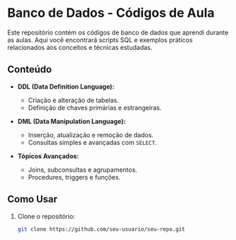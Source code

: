 # Banco de Dados - Códigos de Aula

Este repositório contém os códigos de banco de dados que aprendi durante as aulas. Aqui você encontrará scripts SQL e exemplos práticos relacionados aos conceitos e técnicas estudadas.

## Conteúdo

- **DDL (Data Definition Language):**
  - Criação e alteração de tabelas.
  - Definição de chaves primárias e estrangeiras.
  
- **DML (Data Manipulation Language):**
  - Inserção, atualização e remoção de dados.
  - Consultas simples e avançadas com `SELECT`.

- **Tópicos Avançados:**
  - Joins, subconsultas e agrupamentos.
  - Procedures, triggers e funções.

## Como Usar

1. Clone o repositório:
   ```bash
   git clone https://github.com/seu-usuario/seu-repo.git
